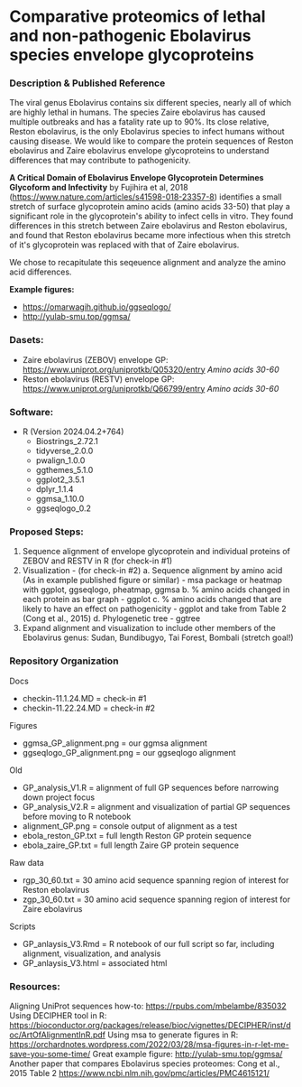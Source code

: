 # Comparative proteomics of lethal and non-pathogenic Ebolavirus species envelope glycoproteins 

### Description & Published Reference
The viral genus Ebolavirus contains six different species, nearly all of which are highly lethal in humans. The species Zaire ebolavirus has caused multiple outbreaks and has a fatality rate up to 90%. Its close relative, Reston ebolavirus, is the only Ebolavirus species to infect humans without causing disease.  We would like to compare the protein sequences of Reston ebolavirus and Zaire ebolavirus envelope glycoproteins to understand differences that may contribute to pathogenicity. 

**A Critical Domain of Ebolavirus Envelope Glycoprotein Determines Glycoform and Infectivity** by Fujihira et al, 2018 (https://www.nature.com/articles/s41598-018-23357-8) identifies a small stretch of surface glycoprotein amino acids (amino acids 33-50) that play a significant role in the glycoprotein's ability to infect cells in vitro. They found differences in this stretch between Zaire ebolavirus and Reston ebolavirus, and found that Reston ebolavirus became more infectious when this stretch of it's glycoprotein was replaced with that of Zaire ebolavirus. 

We chose to recapitulate this seqeuence alignment and analyze the amino acid differences. 

**Example figures:**
- https://omarwagih.github.io/ggseqlogo/ 
- http://yulab-smu.top/ggmsa/ 



### Dasets:
- Zaire ebolavirus (ZEBOV) envelope GP: https://www.uniprot.org/uniprotkb/Q05320/entry *Amino acids 30-60*
- Reston ebolavirus (RESTV) envelope GP: https://www.uniprot.org/uniprotkb/Q66799/entry *Amino acids 30-60*


### Software:
- R (Version 2024.04.2+764)
    - Biostrings_2.72.1
    - tidyverse_2.0.0
    - pwalign_1.0.0
    - ggthemes_5.1.0
    - ggplot2_3.5.1
    - dplyr_1.1.4 
    - ggmsa_1.10.0
    - ggseqlogo_0.2 



### Proposed Steps:
1. Sequence alignment of envelope glycoprotein and individual proteins of ZEBOV and RESTV in R (for check-in #1)
2. Visualization - (for check-in #2)
    a. Sequence alignment by amino acid (As in example published figure or similar) - msa package or heatmap with ggplot, ggseqlogo, pheatmap, ggmsa
    b. % amino acids changed in each protein as bar graph - ggplot 
    c. % amino acids changed that are likely to have an effect on pathogenicity - ggplot and take from Table 2 (Cong et al., 2015)
    d. Phylogenetic tree - ggtree
3. Expand alignment and visualization to include other members of the Ebolavirus genus: Sudan, Bundibugyo, Tai Forest, Bombali (stretch goal!)
 

### Repository Organization
Docs
- checkin-11.1.24.MD = check-in #1 
- checkin-11.22.24.MD = check-in #2 

Figures
- ggmsa_GP_alignment.png = our ggmsa alignment
- ggseqlogo_GP_alignment.png = our ggseqlogo alignment 

Old
- GP_analysis_V1.R = alignment of full GP sequences before narrowing down project focus
- GP_analysis_V2.R = alignment and visualization of partial GP sequences before moving to R notebook 
- alignment_GP.png = console output of alignment as a test
- ebola_reston_GP.txt = full length Reston GP protein sequence
- ebola_zaire_GP.txt = full length Zaire GP protein sequence 

Raw data
- rgp_30_60.txt = 30 amino acid sequence spanning region of interest for Reston ebolavirus
- zgp_30_60.txt = 30 amino acid sequence spanning region of interest for Zaire ebolavirus

Scripts
- GP_anlaysis_V3.Rmd = R notebook of our full script so far, including alignment, visualization, and analysis 
- GP_anlaysis_V3.html = associated html


### Resources:
Aligning UniProt sequences how-to: https://rpubs.com/mbelambe/835032 
Using DECIPHER tool in R: https://bioconductor.org/packages/release/bioc/vignettes/DECIPHER/inst/doc/ArtOfAlignmentInR.pdf 
Using msa to generate figures in R: https://orchardnotes.wordpress.com/2022/03/28/msa-figures-in-r-let-me-save-you-some-time/ 
Great example figure: http://yulab-smu.top/ggmsa/ 
Another paper that compares Ebolavirus species proteomes: Cong et al., 2015 Table 2 https://www.ncbi.nlm.nih.gov/pmc/articles/PMC4615121/